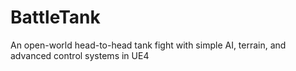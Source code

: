 # BattleTank
An open-world head-to-head tank fight with simple AI, terrain, and advanced control systems in UE4
